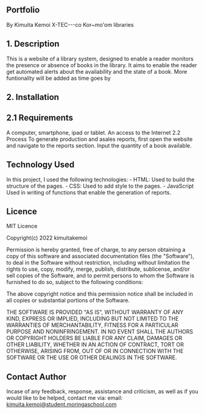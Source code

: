 ## Portfolio
By Kimuita Kemoi X-TEC---co Kor~mo'om libraries

## 1. Description
This is a website of a library system, designed to enable a reader monitors the presence or absence of books in the library. It aims to enable the reader get automated alerts about the availability and the state of a book. More funtionality will be added as time goes by

## 2. Installation
## 2.1 Requirements

A computer, smartphone, ipad or tablet.
An access to the Internet 2.2 Process To generate production and asales reports, first open the website and navigate to the reports section. Input the quantity of a book available.
## Technology Used
In this project, I used the following technologies: - HTML: Used to build the structure of the pages. - CSS: Used to add style to the pages. - JavaScript Used in writing of functions that enable the generation of reports.

## Licence
MIT Licence

Copyright(c) 2022 kimuitakemoi

Permission is hereby granted, free of charge, to any person obtaining a copy of this software and associated documentation files (the "Software"), to deal in the Software without restriction, including without limitation the rights to use, copy, modify, merge, publish, distribute, sublicense, and/or sell copies of the Software, and to permit persons to whom the Software is furnished to do so, subject to the following conditions:

The above copyright notice and this permission notice shall be included in all copies or substantial portions of the Software.

THE SOFTWARE IS PROVIDED "AS IS", WITHOUT WARRANTY OF ANY KIND, EXPRESS OR IMPLIED, INCLUDING BUT NOT LIMITED TO THE WARRANTIES OF MERCHANTABILITY, FITNESS FOR A PARTICULAR PURPOSE AND NONINFRINGEMENT. IN NO EVENT SHALL THE AUTHORS OR COPYRIGHT HOLDERS BE LIABLE FOR ANY CLAIM, DAMAGES OR OTHER LIABILITY, WHETHER IN AN ACTION OF CONTRACT, TORT OR OTHERWISE, ARISING FROM, OUT OF OR IN CONNECTION WITH THE SOFTWARE OR THE USE OR OTHER DEALINGS IN THE SOFTWARE.

## Contact Author
Incase of any feedback, response, assistance and criticism, as well as if you would like to be helped, contact me via: email: kimuita.kemoi@student.moringaschool.com